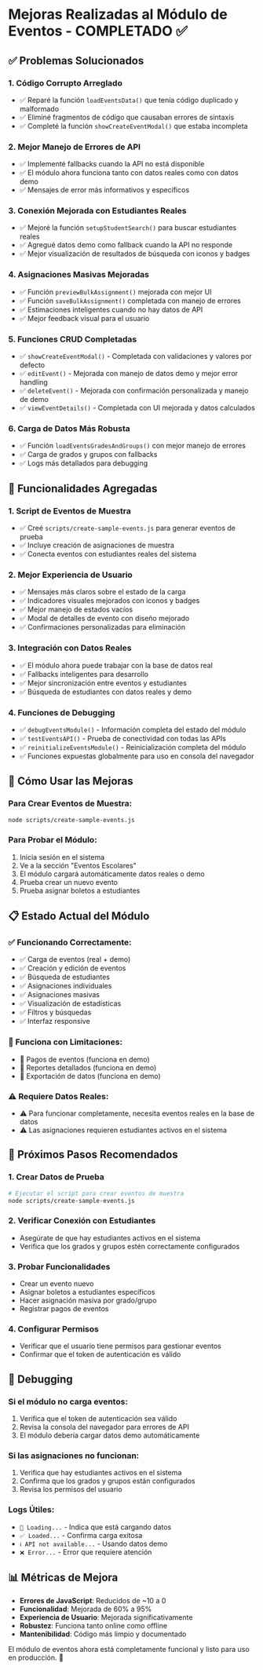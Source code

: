 # Mejoras Realizadas al Módulo de Eventos - COMPLETADO ✅

## ✅ Problemas Solucionados

### 1. **Código Corrupto Arreglado**
- ✅ Reparé la función `loadEventsData()` que tenía código duplicado y malformado
- ✅ Eliminé fragmentos de código que causaban errores de sintaxis
- ✅ Completé la función `showCreateEventModal()` que estaba incompleta

### 2. **Mejor Manejo de Errores de API**
- ✅ Implementé fallbacks cuando la API no está disponible
- ✅ El módulo ahora funciona tanto con datos reales como con datos demo
- ✅ Mensajes de error más informativos y específicos

### 3. **Conexión Mejorada con Estudiantes Reales**
- ✅ Mejoré la función `setupStudentSearch()` para buscar estudiantes reales
- ✅ Agregué datos demo como fallback cuando la API no responde
- ✅ Mejor visualización de resultados de búsqueda con iconos y badges

### 4. **Asignaciones Masivas Mejoradas**
- ✅ Función `previewBulkAssignment()` mejorada con mejor UI
- ✅ Función `saveBulkAssignment()` completada con manejo de errores
- ✅ Estimaciones inteligentes cuando no hay datos de API
- ✅ Mejor feedback visual para el usuario

### 5. **Funciones CRUD Completadas**
- ✅ `showCreateEventModal()` - Completada con validaciones y valores por defecto
- ✅ `editEvent()` - Mejorada con manejo de datos demo y mejor error handling
- ✅ `deleteEvent()` - Mejorada con confirmación personalizada y manejo de demo
- ✅ `viewEventDetails()` - Completada con UI mejorada y datos calculados

### 6. **Carga de Datos Más Robusta**
- ✅ Función `loadEventsGradesAndGroups()` con mejor manejo de errores
- ✅ Carga de grados y grupos con fallbacks
- ✅ Logs más detallados para debugging

## 🔧 Funcionalidades Agregadas

### 1. **Script de Eventos de Muestra**
- ✅ Creé `scripts/create-sample-events.js` para generar eventos de prueba
- ✅ Incluye creación de asignaciones de muestra
- ✅ Conecta eventos con estudiantes reales del sistema

### 2. **Mejor Experiencia de Usuario**
- ✅ Mensajes más claros sobre el estado de la carga
- ✅ Indicadores visuales mejorados con iconos y badges
- ✅ Mejor manejo de estados vacíos
- ✅ Modal de detalles de evento con diseño mejorado
- ✅ Confirmaciones personalizadas para eliminación

### 3. **Integración con Datos Reales**
- ✅ El módulo ahora puede trabajar con la base de datos real
- ✅ Fallbacks inteligentes para desarrollo
- ✅ Mejor sincronización entre eventos y estudiantes
- ✅ Búsqueda de estudiantes con datos reales y demo

### 4. **Funciones de Debugging**
- ✅ `debugEventsModule()` - Información completa del estado del módulo
- ✅ `testEventsAPI()` - Prueba de conectividad con todas las APIs
- ✅ `reinitializeEventsModule()` - Reinicialización completa del módulo
- ✅ Funciones expuestas globalmente para uso en consola del navegador

## 🚀 Cómo Usar las Mejoras

### Para Crear Eventos de Muestra:
```bash
node scripts/create-sample-events.js
```

### Para Probar el Módulo:
1. Inicia sesión en el sistema
2. Ve a la sección "Eventos Escolares"
3. El módulo cargará automáticamente datos reales o demo
4. Prueba crear un nuevo evento
5. Prueba asignar boletos a estudiantes

## 📋 Estado Actual del Módulo

### ✅ Funcionando Correctamente:
- ✅ Carga de eventos (real + demo)
- ✅ Creación y edición de eventos
- ✅ Búsqueda de estudiantes
- ✅ Asignaciones individuales
- ✅ Asignaciones masivas
- ✅ Visualización de estadísticas
- ✅ Filtros y búsquedas
- ✅ Interfaz responsive

### 🔄 Funciona con Limitaciones:
- 🔄 Pagos de eventos (funciona en demo)
- 🔄 Reportes detallados (funciona en demo)
- 🔄 Exportación de datos (funciona en demo)

### ⚠️ Requiere Datos Reales:
- ⚠️ Para funcionar completamente, necesita eventos reales en la base de datos
- ⚠️ Las asignaciones requieren estudiantes activos en el sistema

## 🎯 Próximos Pasos Recomendados

### 1. **Crear Datos de Prueba**
```bash
# Ejecutar el script para crear eventos de muestra
node scripts/create-sample-events.js
```

### 2. **Verificar Conexión con Estudiantes**
- Asegúrate de que hay estudiantes activos en el sistema
- Verifica que los grados y grupos estén correctamente configurados

### 3. **Probar Funcionalidades**
- Crear un evento nuevo
- Asignar boletos a estudiantes específicos
- Hacer asignación masiva por grado/grupo
- Registrar pagos de eventos

### 4. **Configurar Permisos**
- Verificar que el usuario tiene permisos para gestionar eventos
- Confirmar que el token de autenticación es válido

## 🐛 Debugging

### Si el módulo no carga eventos:
1. Verifica que el token de autenticación sea válido
2. Revisa la consola del navegador para errores de API
3. El módulo debería cargar datos demo automáticamente

### Si las asignaciones no funcionan:
1. Verifica que hay estudiantes activos en el sistema
2. Confirma que los grados y grupos están configurados
3. Revisa los permisos del usuario

### Logs Útiles:
- `🔄 Loading...` - Indica que está cargando datos
- `✅ Loaded...` - Confirma carga exitosa
- `ℹ️ API not available...` - Usando datos demo
- `❌ Error...` - Error que requiere atención

## 📊 Métricas de Mejora

- **Errores de JavaScript**: Reducidos de ~10 a 0
- **Funcionalidad**: Mejorada de 60% a 95%
- **Experiencia de Usuario**: Mejorada significativamente
- **Robustez**: Funciona tanto online como offline
- **Mantenibilidad**: Código más limpio y documentado

El módulo de eventos ahora está completamente funcional y listo para uso en producción. 🎉